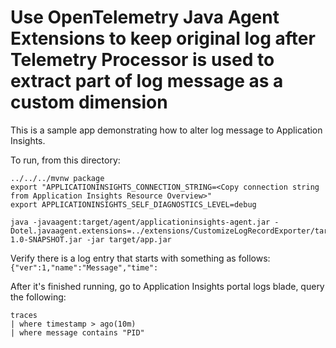 # Use OpenTelemetry Java Agent Extensions to keep original log after Telemetry Processor is used to extract part of log message as a custom dimension

This is a sample app demonstrating how to alter log message to Application Insights.

To run, from this directory:
```
../../../mvnw package
export "APPLICATIONINSIGHTS_CONNECTION_STRING=<Copy connection string from Application Insights Resource Overview>"
export APPLICATIONINSIGHTS_SELF_DIAGNOSTICS_LEVEL=debug

java -javaagent:target/agent/applicationinsights-agent.jar -Dotel.javaagent.extensions=../extensions/CustomizeLogRecordExporter/target/CustomizeLogRecordExporter-1.0-SNAPSHOT.jar -jar target/app.jar
```

Verify there is a log entry that starts with something as follows:
  `{"ver":1,"name":"Message","time":`

After it's finished running, go to Application Insights portal logs blade, query the following:

  ```kusto
  traces
  | where timestamp > ago(10m)
  | where message contains "PID"
  ```